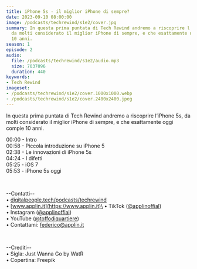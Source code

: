 ```yaml
---
title: iPhone 5s - il miglior iPhone di sempre?
date: 2023-09-10 08:00:00
image: /podcasts/techrewind/s1e2/cover.jpg
summary: In questa prima puntata di Tech Rewind andremo a riscoprire l’iPhone 5s,
  da molti considerato il miglior iPhone di sempre, e che esattamente oggi compie
  10 anni.
season: 1
episode: 2
audio:
  file: /podcasts/techrewind/s1e2/audio.mp3
  size: 7037096
  duration: 440
keywords:
- Tech Rewind
imageset:
- /podcasts/techrewind/s1e2/cover.1000x1000.webp
- /podcasts/techrewind/s1e2/cover.2400x2400.jpeg
---
```


In questa prima puntata di Tech Rewind andremo a riscoprire l’iPhone 5s, da molti considerato il miglior iPhone di sempre, e che esattamente oggi compie 10 anni.

00:00 - Intro\
00:58 - Piccola introduzione su iPhone 5\
02:38 - Le innovazioni di iPhone 5s\
04:24 - I difetti\
05:25 - iOS 7\
05:53 - iPhone 5s oggi

<br>

--Contatti--\
• [digitalpeople.tech/podcasts/techrewind](https://w3id.org/digitalpeople/podcasts/techrewind)\
• [www.applin.it](https://www.applin.it)\
• TikTok ([@applinoffial](https://www.tiktok.com/@applinofficial))\
• Instagram ([@applinoffial](https://www.instagram.com/applinofficia))\
• YouTube ([@toffodiquartiere](https://www.youtube.com/@toffodiquartiere))\
• Contattami: [federico@applin.it](mailto:federico@applin.it)

<br>

--Crediti--\
• Sigla: Just Wanna Go by WatR\
• Copertina: Freepik